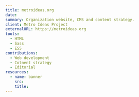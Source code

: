 ```yaml
---
title: metroideas.org
date:
summary: Organization website, CMS and content strategy.
client: Metro Ideas Project
externalURL: https://metroideas.org
tools:
  - HTML
  - Sass
  - ES5
contributions:
  - Web development
  - Cotnent strategy
  - Editorial
resources:
  - name: banner
    src:
    title:
---
```

